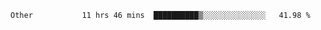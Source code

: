 <!--START_SECTION:waka-->

```text
Other           11 hrs 46 mins  ██████████▒░░░░░░░░░░░░░░   41.98 %
```

<!--END_SECTION:waka-->
